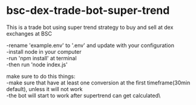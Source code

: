 # bsc-dex-trade-bot-super-trend

This is a trade bot using super trend strategy to buy and sell at dex exchanges at BSC

-rename 'example.env' to '.env' and update with your configuration\
-install node in your computer\
-run 'npm install' at terminal\
-then run 'node index.js'

make sure to do this things:\
-make sure that have at least one conversion at the first timeframe(30min default), unless it will not work\
-the bot will start to work after supertrend can get calculated\

